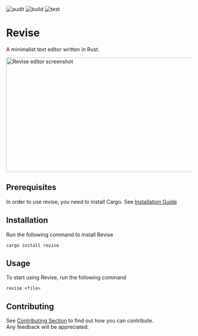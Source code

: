 ![audit](https://github.com/nadmax/revise/actions/workflows/audit.yml/badge.svg) ![build](https://github.com/nadmax/revise/actions/workflows/build.yml/badge.svg) ![test](https://github.com/nadmax/revise/actions/workflows/test.yml/badge.svg)

# Revise

A minimalist text editor written in Rust.

<img width=840 height=310 src="https://github.com/nadmax/revise/blob/master/static/revise.png?raw=true" alt="Revise editor screenshot"/>

## Prerequisites

In order to use revise, you need to install Cargo.
See [Installation Guide](https://www.rust-lang.org/tools/install)

## Installation
Run the following command to install Revise
```
cargo install revise
```

## Usage
To start using Revise, run the following command
```
revise <file>
```

## Contributing
See [Contributing Section](https://github.com/nadmax/revise/blob/master/CONTRIBUTING.md) to find out how you can contribute.  
Any feedback will be appreciated.